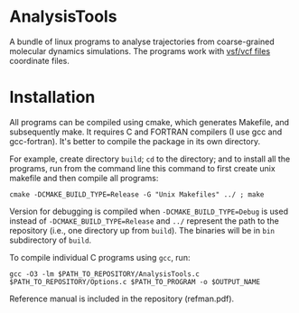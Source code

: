 # AnalysisTools

A bundle of linux programs to analyse trajectories from coarse-grained
molecular dynamics simulations. The programs work with
[vsf/vcf files](https://github.com/olenz/vtfplugin/wiki/VTF-format)
coordinate files.

Installation
===

All programs can be compiled using cmake, which generates Makefile, and
subsequently make. It requires C and FORTRAN compilers (I use gcc and
gcc-fortran). It's better to compile the package in its own directory.

For example, create directory `build`; `cd` to the directory; and
to install all the programs, run from the command line this
command to first create unix makefile and then compile all programs:

`cmake -DCMAKE_BUILD_TYPE=Release -G "Unix Makefiles" ../ ; make`

Version for debugging is compiled when `-DCMAKE_BUILD_TYPE=Debug` is used
instead of `-DCMAKE_BUILD_TYPE=Release` and `../` represent the path to the
repository (i.e., one directory up from `build`). The binaries will be in
`bin` subdirectory of `build`.

To compile individual C programs using `gcc`, run:

`gcc -O3 -lm $PATH_TO_REPOSITORY/AnalysisTools.c $PATH_TO_REPOSITORY/Options.c $PATH_TO_PROGRAM -o $OUTPUT_NAME`

Reference manual is included in the repository (refman.pdf).
